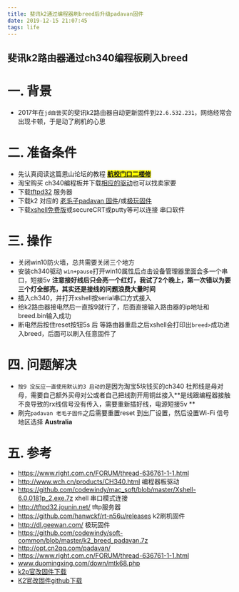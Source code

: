 ```yaml
---
title: 斐讯k2通过编程器刷breed后升级padavan固件
date: 2019-12-15 21:07:45
tags: life
---
```

## 斐讯k2路由器通过ch340编程板刷入breed

# 一. 背景

*  2017年在`jd自营`买的斐讯k2路由器自动更新固件到`22.6.532.231`，网络经常会出现卡顿，于是动了刷机的心思
<!--more-->
# 二. 准备条件
* 先认真阅读这篇恩山论坛的教程  <font style="color:black; background:yellow">[**航校门口二楼修**](https://www.right.com.cn/FORUM/thread-636761-1-1.html)</font>
* 淘宝购买 ch340编程板并下载[相应的驱动](http://www.wch.cn/products/CH340.html )也可以找卖家要
* 下载[tftpd32](http://tftpd32.jounin.net/ ) 服务器
* 下载k2 对应的 [老毛子padavan 固件](https://github.com/hanwckf/rt-n56u/releases)/或[极玩固件](http://dl.geewan.com/)
* 下载[xshell免费版](https://github.com/codewindy/mac_soft/blob/master/Xshell-6.0.0181p_2.exe.7z)或secureCRT或putty等可以连接 串口软件

# 三. 操作
* 关闭win10防火墙，总共需要关闭三个地方
* 安装ch340驱动 `win+pause`打开win10属性后点击设备管理器里面会多一个串口，短接5v **注意接好线后只会亮一个红灯，我试了2个晚上，第一次错以为要三个灯全部亮，其实还是接线的问题浪费大量时间**
* 插入ch340，并打开xshell按serial串口方式接入
* 给k2路由器接电然后一直按9就行了，后面直接输入路由器的ip地址和breed.bin输入成功
* 断电然后按住reset按钮5s 后 等路由器重启之后xshell会打印出`breed>`成功进入breed，后面可以刷入任意固件了
# 四. 问题解决
* `按9 没反应一直使用默认的3 启动的`是因为淘宝5块钱买的ch340 杜邦线是母对母，需要自己额外买母对公或者自己把线割开用铜丝接入**是线跟编程器接触不良导致的rx线信号没有传入，需要重新插好线，电源短接5v **
* 刷完`padavan 老毛子固件`之后需要重置reset 到出厂设置，然后设置Wi-Fi 信号地区选择 **Australia**
# 五. 参考
* https://www.right.com.cn/FORUM/thread-636761-1-1.html
* http://www.wch.cn/products/CH340.html 编程器板驱动
* https://github.com/codewindy/mac_soft/blob/master/Xshell-6.0.0181p_2.exe.7z xhell 串口模式连接
* http://tftpd32.jounin.net/ tftp服务器
* https://github.com/hanwckf/rt-n56u/releases k2刷机固件
* http://dl.geewan.com/ 极玩固件
* https://github.com/codewindy/soft-common/blob/master/k2_breed_padavan.7z
* http://opt.cn2qq.com/padavan/
* https://www.right.com.cn/FORUM/thread-636761-1-1.html
* www.duomingxing.com/down/mtk68.php
* [k2p官改固件下载](https://www.mingjinglu.com/write/548.html)
* [K2官改固件github下载](https://github.com/mayunbaba2/K2)